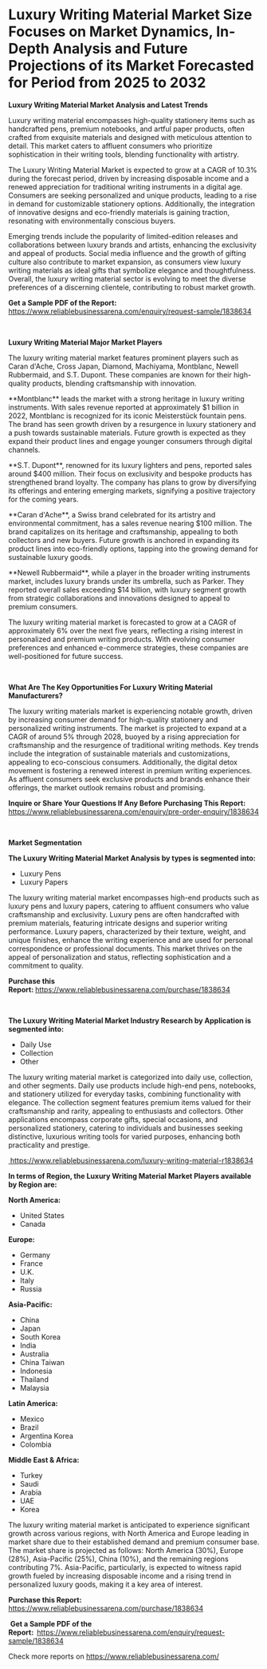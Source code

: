 <p><h1>Luxury Writing Material Market Size Focuses on Market Dynamics, In-Depth Analysis and Future Projections of its Market Forecasted for Period from 2025 to 2032</h1></p><p><strong>Luxury Writing Material Market Analysis and Latest Trends</strong></p>
<p><p>Luxury writing material encompasses high-quality stationery items such as handcrafted pens, premium notebooks, and artful paper products, often crafted from exquisite materials and designed with meticulous attention to detail. This market caters to affluent consumers who prioritize sophistication in their writing tools, blending functionality with artistry.</p><p>The Luxury Writing Material Market is expected to grow at a CAGR of 10.3% during the forecast period, driven by increasing disposable income and a renewed appreciation for traditional writing instruments in a digital age. Consumers are seeking personalized and unique products, leading to a rise in demand for customizable stationery options. Additionally, the integration of innovative designs and eco-friendly materials is gaining traction, resonating with environmentally conscious buyers.</p><p>Emerging trends include the popularity of limited-edition releases and collaborations between luxury brands and artists, enhancing the exclusivity and appeal of products. Social media influence and the growth of gifting culture also contribute to market expansion, as consumers view luxury writing materials as ideal gifts that symbolize elegance and thoughtfulness. Overall, the luxury writing material sector is evolving to meet the diverse preferences of a discerning clientele, contributing to robust market growth.</p></p>
<p><strong>Get a Sample PDF of the Report:&nbsp;</strong> <a href="https://www.reliablebusinessarena.com/enquiry/request-sample/1838634?utm_campaign=2137&utm_medium=2&utm_source=Github&utm_content=ia&utm_term=05042025&utm_id=luxury-writing-material">https://www.reliablebusinessarena.com/enquiry/request-sample/1838634</a></p>
<p>&nbsp;</p>
<p><strong>Luxury Writing Material Major Market Players</strong></p>
<p><p>The luxury writing material market features prominent players such as Caran d'Ache, Cross Japan, Diamond, Machiyama, Montblanc, Newell Rubbermaid, and S.T. Dupont. These companies are known for their high-quality products, blending craftsmanship with innovation.</p><p>**Montblanc** leads the market with a strong heritage in luxury writing instruments. With sales revenue reported at approximately $1 billion in 2022, Montblanc is recognized for its iconic Meisterstück fountain pens. The brand has seen growth driven by a resurgence in luxury stationery and a push towards sustainable materials. Future growth is expected as they expand their product lines and engage younger consumers through digital channels.</p><p>**S.T. Dupont**, renowned for its luxury lighters and pens, reported sales around $400 million. Their focus on exclusivity and bespoke products has strengthened brand loyalty. The company has plans to grow by diversifying its offerings and entering emerging markets, signifying a positive trajectory for the coming years.</p><p>**Caran d'Ache**, a Swiss brand celebrated for its artistry and environmental commitment, has a sales revenue nearing $100 million. The brand capitalizes on its heritage and craftsmanship, appealing to both collectors and new buyers. Future growth is anchored in expanding its product lines into eco-friendly options, tapping into the growing demand for sustainable luxury goods.</p><p>**Newell Rubbermaid**, while a player in the broader writing instruments market, includes luxury brands under its umbrella, such as Parker. They reported overall sales exceeding $14 billion, with luxury segment growth from strategic collaborations and innovations designed to appeal to premium consumers.</p><p>The luxury writing material market is forecasted to grow at a CAGR of approximately 6% over the next five years, reflecting a rising interest in personalized and premium writing products. With evolving consumer preferences and enhanced e-commerce strategies, these companies are well-positioned for future success.</p></p>
<p>&nbsp;</p>
<p><strong>What Are The Key Opportunities For Luxury Writing Material Manufacturers?</strong></p>
<p><p>The luxury writing materials market is experiencing notable growth, driven by increasing consumer demand for high-quality stationery and personalized writing instruments. The market is projected to expand at a CAGR of around 5% through 2028, buoyed by a rising appreciation for craftsmanship and the resurgence of traditional writing methods. Key trends include the integration of sustainable materials and customizations, appealing to eco-conscious consumers. Additionally, the digital detox movement is fostering a renewed interest in premium writing experiences. As affluent consumers seek exclusive products and brands enhance their offerings, the market outlook remains robust and promising.</p></p>
<p><strong>Inquire or Share Your Questions If Any Before Purchasing This Report:</strong> <a href="https://www.reliablebusinessarena.com/enquiry/pre-order-enquiry/1838634?utm_campaign=2137&utm_medium=2&utm_source=Github&utm_content=ia&utm_term=05042025&utm_id=luxury-writing-material">https://www.reliablebusinessarena.com/enquiry/pre-order-enquiry/1838634</a></p>
<p>&nbsp;</p>
<p><strong>Market Segmentation</strong></p>
<p><strong>The Luxury Writing Material Market Analysis by types is segmented into:</strong></p>
<p><ul><li>Luxury Pens</li><li>Luxury Papers</li></ul></p>
<p><p>The luxury writing material market encompasses high-end products such as luxury pens and luxury papers, catering to affluent consumers who value craftsmanship and exclusivity. Luxury pens are often handcrafted with premium materials, featuring intricate designs and superior writing performance. Luxury papers, characterized by their texture, weight, and unique finishes, enhance the writing experience and are used for personal correspondence or professional documents. This market thrives on the appeal of personalization and status, reflecting sophistication and a commitment to quality.</p></p>
<p><strong>Purchase this Report:&nbsp;</strong><a href="https://www.reliablebusinessarena.com/purchase/1838634?utm_campaign=2137&utm_medium=2&utm_source=Github&utm_content=ia&utm_term=05042025&utm_id=luxury-writing-material">https://www.reliablebusinessarena.com/purchase/1838634</a></p>
<p>&nbsp;</p>
<p><strong>The Luxury Writing Material Market Industry Research by Application is segmented into:</strong></p>
<p><ul><li>Daily Use</li><li>Collection</li><li>Other</li></ul></p>
<p><p>The luxury writing material market is categorized into daily use, collection, and other segments. Daily use products include high-end pens, notebooks, and stationery utilized for everyday tasks, combining functionality with elegance. The collection segment features premium items valued for their craftsmanship and rarity, appealing to enthusiasts and collectors. Other applications encompass corporate gifts, special occasions, and personalized stationery, catering to individuals and businesses seeking distinctive, luxurious writing tools for varied purposes, enhancing both practicality and prestige.</p></p>
<p><a href="https://www.reliablebusinessarena.com/luxury-writing-material-r1838634?utm_campaign=2137&utm_medium=2&utm_source=Github&utm_content=ia&utm_term=05042025&utm_id=luxury-writing-material">&nbsp;https://www.reliablebusinessarena.com/luxury-writing-material-r1838634</a></p>
<p><strong>In terms of Region, the Luxury Writing Material Market Players available by Region are:</strong></p>
<p>
    <p> <strong> North America: </strong>
        <ul>
            <li>United States</li>
            <li>Canada</li>
        </ul>
        </p> 
    <p> <strong> Europe: </strong>
        <ul>
            <li>Germany</li>
            <li>France</li>
            <li>U.K.</li>
            <li>Italy</li>
            <li>Russia</li>
        </ul>
        </p> 
    <p> <strong> Asia-Pacific: </strong>
        <ul>
            <li>China</li>
            <li>Japan</li>
            <li>South Korea</li>
            <li>India</li>
            <li>Australia</li>
            <li>China Taiwan</li>
            <li>Indonesia</li>
            <li>Thailand</li>
            <li>Malaysia</li>
        </ul>
        </p> 
    <p> <strong> Latin America: </strong>
        <ul>
            <li>Mexico</li>
            <li>Brazil</li>
            <li>Argentina Korea</li>
            <li>Colombia</li>
        </ul>
        </p> 
    <p> <strong> Middle East & Africa: </strong>
        <ul>
            <li>Turkey</li>
            <li>Saudi</li>
            <li>Arabia</li>
            <li>UAE</li>
            <li>Korea</li>
        </ul>
    </p>
    </p>
<p><p>The luxury writing material market is anticipated to experience significant growth across various regions, with North America and Europe leading in market share due to their established demand and premium consumer base. The market share is projected as follows: North America (30%), Europe (28%), Asia-Pacific (25%), China (10%), and the remaining regions contributing 7%. Asia-Pacific, particularly, is expected to witness rapid growth fueled by increasing disposable income and a rising trend in personalized luxury goods, making it a key area of interest.</p></p>
<p><strong>Purchase this Report: </strong><a href="https://www.reliablebusinessarena.com/purchase/1838634?utm_campaign=2137&utm_medium=2&utm_source=Github&utm_content=ia&utm_term=05042025&utm_id=luxury-writing-material">https://www.reliablebusinessarena.com/purchase/1838634</a></p>
<p>&nbsp;<strong>Get a Sample PDF of the Report:&nbsp;&nbsp;</strong><a href="https://www.reliablebusinessarena.com/enquiry/request-sample/1838634?utm_campaign=2137&utm_medium=2&utm_source=Github&utm_content=ia&utm_term=05042025&utm_id=luxury-writing-material">https://www.reliablebusinessarena.com/enquiry/request-sample/1838634</a></p>
<p><strong></strong></p>
<p>Check more reports on <a href="https://www.reliablebusinessarena.com/?utm_campaign=2137&utm_medium=2&utm_source=Github&utm_content=ia&utm_term=05042025&utm_id=luxury-writing-material">https://www.reliablebusinessarena.com/</a></p>